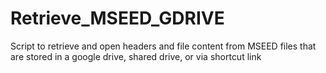 # Retrieve_MSEED_GDRIVE
Script to retrieve and open headers and file content from MSEED files that are stored in a google drive, shared drive, or via shortcut link
